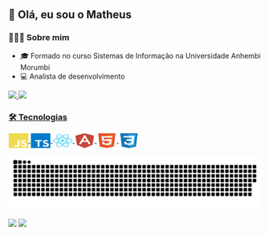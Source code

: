 <h2>
👋 Olá, eu sou o Matheus
</h2>

<h3>👨🏻‍💻 Sobre mim</h3>

- 🎓 Formado no curso Sistemas de Informação na Universidade Anhembi Morumbi
- 💻 Analista de desenvolvimento

<div>
  <a href="https://github.com/Math-rm1">
  <img height="180em" src="https://github-readme-stats.vercel.app/api?username=Math-rm1&show_icons=true&theme=tokyonight&include_all_commits=true&count_private=true"/>
  <img height="180em" src="https://github-readme-stats.vercel.app/api/top-langs/?username=Math-rm1&layout=compact&langs_count=7&theme=tokyonight"/> 
</div>
  
 <h3>🛠 Tecnologias</h3>
  
 <div style="display: inline_block">
  <img align="center" alt="Matheus-Js" height="30" width="40" src="https://raw.githubusercontent.com/devicons/devicon/master/icons/javascript/javascript-plain.svg">
  <img align="center" alt="Matheus-Ts" height="30" width="40" src="https://raw.githubusercontent.com/devicons/devicon/master/icons/typescript/typescript-plain.svg">
  <img align="center" alt="Matheus-React" height="30" width="40" src="https://raw.githubusercontent.com/devicons/devicon/master/icons/react/react-original.svg">
  <img align="center" alt="Matheus-Angular" height="30" width="40" src="https://github.com/devicons/devicon/blob/master/icons/angularjs/angularjs-plain.svg">
  <img align="center" alt="Matheus-HTML" height="30" width="40" src="https://raw.githubusercontent.com/devicons/devicon/master/icons/html5/html5-original.svg">
  <img align="center" alt="Matheus-CSS" height="30" width="40" src="https://raw.githubusercontent.com/devicons/devicon/master/icons/css3/css3-original.svg">
</div>
 
  
  ![Snake animation](https://github.com/Math-rm1/Math-rm1/blob/output/github-contribution-grid-snake.svg)
</div> 
  
<div>
  <a href = "mailto:matheus.r.mariano@hotmail.com"><img src="https://img.shields.io/badge/Outlook-0078D4?style=for-the-badge&logo=microsoft-outlook&logoColor=white" target="_blank"></a>
  <a href="https://www.linkedin.com/in/matheus-r-mariano" target="_blank"><img src="https://img.shields.io/badge/-LinkedIn-%230077B5?style=for-the-badge&logo=linkedin&logoColor=white" target="_blank"></a>
